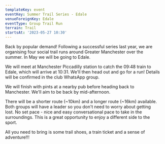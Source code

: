 ```yaml
---
templateKey: event
eventKey: Summer Trail Series - Edale
venueForeignKey: Edale
eventType: Group Trail Run
terrain: Trail
startsAt: '2023-05-27 10:30'
---
```

Back by popular demand! Following a successful series last year, we are organising four social trail runs around Greater 
Manchester over the summer. In May we will be going to Edale.

We will meet at Manchester Piccadilly station to catch the 09:48 train to Edale, which will arrive at 10:31. We'll then
head out and go for a run! Details will be confirmed in the club WhatsApp group.

We will finish with pints at a nearby pub before heading back to Manchester. We'll aim to be back by mid-afternoon.

There will be a shorter route (~10km) and a longer route (~16km) available. 
Both groups will have a leader so you don't need to worry about getting lost. 
No set pace - nice and easy conversational pace to take in the surroundings. 
This is a great opportunity to enjoy a different side to the sport.

All you need to bring is some trail shoes, a train ticket and a sense of adventure!!!
